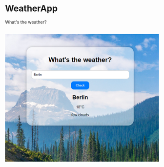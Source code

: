 # WeatherApp
 What's the weather?
 <br>
 <br>
 
![Edit Menu Option Preview](./img/berlin-readme.png)
